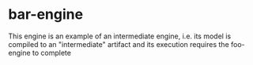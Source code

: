 bar-engine
==========

This engine is an example of an intermediate engine, i.e. its model is compiled to an "intermediate" artifact and its execution requires the foo-engine to complete